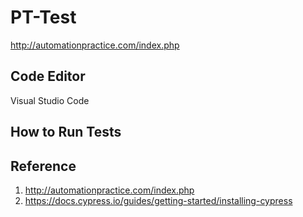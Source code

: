 # PT-Test
http://automationpractice.com/index.php

## Code Editor
Visual Studio Code

## How to Run Tests



## Reference
1. http://automationpractice.com/index.php
2. https://docs.cypress.io/guides/getting-started/installing-cypress

